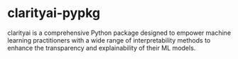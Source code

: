 # clarityai-pypkg
clarityai is a comprehensive Python package designed to empower machine learning practitioners with a wide range of interpretability methods to enhance the transparency and explainability of their ML models.
